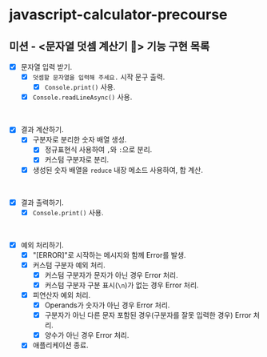 # javascript-calculator-precourse

## 미션 - <문자열 덧셈 계산기 🧮> 기능 구현 목록

- [x] 문자열 입력 받기.
  - [x] `덧셈할 문자열을 입력해 주세요.` 시작 문구 출력.
    - [x] `Console.print()` 사용.
  - [x] `Console.readLineAsync()` 사용.

<br>

- [x] 결과 계산하기.
  - [x] 구분자로 분리한 숫자 배열 생성.
    - [x] 정규표현식 사용하여 `,`와 `:`으로 분리.
    - [x] 커스텀 구분자로 분리.
  - [x] 생성된 숫자 배열을 `reduce` 내장 메소드 사용하여, 합 계산.

<br>

- [x] 결과 출력하기.
  - [x] `Console.print()` 사용.

<br>

- [x] 예외 처리하기.
  - [x] "[ERROR]"로 시작하는 메시지와 함께 Error를 발생.
  - [x] 커스텀 구분자 예외 처리.
    - [x] 커스텀 구분자가 문자가 아닌 경우 Error 처리.
    - [x] 커스텀 구분자 구분 표시(`\n`)가 없는 경우 Error 처리.
  - [x] 피연산자 예외 처리.
    - [x] Operands가 숫자가 아닌 경우 Error 처리.
    - [x] 구분자가 아닌 다른 문자 포함된 경우(구분자를 잘못 입력한 경우) Error 처리.
    - [x] 양수가 아닌 경우 Error 처리.
  - [x] 애플리케이션 종료.

